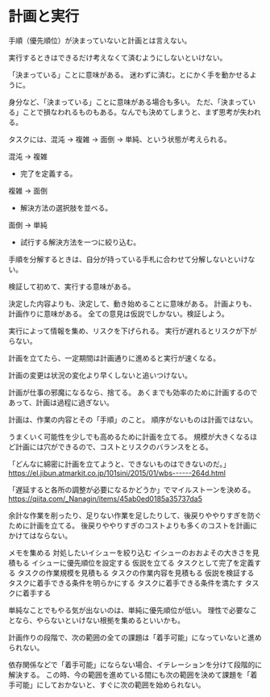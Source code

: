 # 計画と実行

手順（優先順位）が決まっていないと計画とは言えない。

実行するときはできるだけ考えなくて済むようにしないといけない。

「決まっている」ことに意味がある。
迷わずに済む。とにかく手を動かせるように。

身分など、「決まっている」ことに意味がある場合も多い。
ただ、「決まっている」ことで損なわれるものもある。なんでも決めてしまうと、まず思考が失われる。

タスクには、混沌 → 複雑 → 面倒 → 単純、という状態が考えられる。

混沌 → 複雑

- 完了を定義する。

複雑 → 面倒

- 解決方法の選択肢を並べる。

面倒 → 単純

- 試行する解決方法を一つに絞り込む。

手順を分解するときは、自分が持っている手札に合わせて分解しないといけない。

検証して初めて、実行する意味がある。

決定した内容よりも、決定して、動き始めることに意味がある。
計画よりも、計画作りに意味がある。
全ての意見は仮説でしかない。検証しよう。

実行によって情報を集め、リスクを下げられる。
実行が遅れるとリスクが下がらない。

計画を立てたら、一定期間は計画通りに進めると実行が速くなる。

計画の変更は状況の変化より早くしないと追いつけない。

計画が仕事の邪魔になるなら、捨てる。
あくまでも効率のために計画するのであって、計画は過程に過ぎない。

計画は、作業の内容とその「手順」のこと。
順序がないものは計画ではない。

うまくいく可能性を少しでも高めるために計画を立てる。
規模が大きくなるほど計画には穴ができるので、コストとリスクのバランスをとる。

「どんなに綿密に計画を立てようと、できないものはできないのだ。」
https://el.jibun.atmarkit.co.jp/101sini/2015/01/wbs------264d.html

「遅延すると各所の調整が必要になるかどうか」でマイルストーンを決める。
https://qiita.com/_Nanagin/items/45ab0ed0185a35737da5

余計な作業を削ったり、足りない作業を足したりして、後戻りややりすぎを防ぐために計画を立てる。
後戻りややりすぎのコストよりも多くのコストを計画にかけてはならない。

メモを集める
対処したいイシューを絞り込む
イシューのおおよその大きさを見積もる
イシューに優先順位を設定する
仮説を立てる
タスクとして完了を定義する
タスクの作業規模を見積もる
タスクの作業内容を見積もる
仮説を検証する
タスクに着手できる条件を明らかにする
タスクに着手できる条件を満たす
タスクに着手する

単純なことでもやる気が出ないのは、単純に優先順位が低い。
理性で必要なことなら、やらないといけない根拠を集めるといいかも。

計画作りの段階で、次の範囲の全ての課題は「着手可能」になっていないと進められない。

依存関係などで「着手可能」にならない場合、イテレーションを分けて段階的に解決する。
この時、今の範囲を進めている間にも次の範囲を決めて課題を「着手可能」にしておかないと、すぐに次の範囲を始められない。
